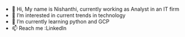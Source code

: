- 👋 Hi, My name is Nishanthi, currently working as Analyst in an IT firm
- 👀 I’m interested in current trends in technology
- 🌱 I’m currently learning python and GCP
- 📫 Reach me :LinkedIn 

<!---
Nishanthi-Tech/Nishanthi-Tech is a ✨ special ✨ repository because its `README.md` (this file) appears on your GitHub profile.
You can click the Preview link to take a look at your changes.
--->

